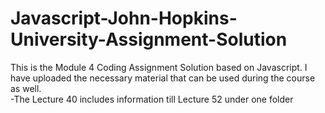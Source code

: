 # Javascript-John-Hopkins-University-Assignment-Solution
This is the Module 4 Coding Assignment Solution based on Javascript. I have uploaded the necessary material that can be used during the course as well. </br>
-The Lecture 40 includes information till Lecture 52 under one folder

